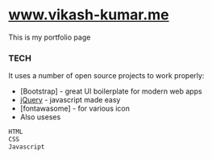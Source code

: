 # www.vikash-kumar.me

This is my portfolio page
### TECH
It uses a number of open source projects to work properly:
* [Bootstrap] - great UI boilerplate for modern web apps
* [jQuery] - javascript made easy
* [fontawasome] - for various icon
* Also useses 

```sh
HTML
CSS
Javascript
```

[Twitter Bootstrap]: <https://github.com/twbs/bootstrap>
[jQuery]: <http://jquery.com>
[fontawasom]: <https://github.com/FortAwesome/Font-Awesome/>

